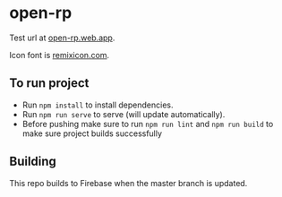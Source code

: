 # open-rp

Test url at [open-rp.web.app](https://open-rp.web.app/).

Icon font is [remixicon.com](https://remixicon.com).

## To run project

- Run `npm install` to install dependencies.
- Run `npm run serve` to serve (will update automatically).
- Before pushing make sure to run `npm run lint` and `npm run build` to make sure project builds successfully

## Building

This repo builds to Firebase when the master branch is updated.
